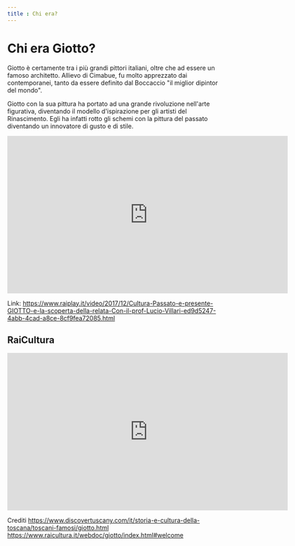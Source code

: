 ```yaml
---
title : Chi era?
---
```


# Chi era Giotto?

Giotto è certamente tra i più grandi pittori italiani, oltre che ad essere un famoso architetto. Allievo di Cimabue, fu molto apprezzato dai contemporanei, tanto da essere definito dal Boccaccio "il miglior dipintor del mondo".

Giotto con la sua pittura ha portato ad una grande rivoluzione nell'arte figurativa, diventando il modello d'ispirazione per gli artisti del Rinascimento. Egli ha infatti rotto gli schemi con la pittura del passato diventando un innovatore di gusto e di stile.


<iframe width="640" height="360" src="https://www.raiplay.it/video/2017/12/Cultura-Passato-e-presente-GIOTTO-e-la-scoperta-della-relata-Con-il-prof-Lucio-Villari-ed9d5247-4abb-4cad-a8ce-8cf9fea72085.html" frameborder="0" allowfullscreen></iframe>

Link:
https://www.raiplay.it/video/2017/12/Cultura-Passato-e-presente-GIOTTO-e-la-scoperta-della-relata-Con-il-prof-Lucio-Villari-ed9d5247-4abb-4cad-a8ce-8cf9fea72085.html

## RaiCultura

<iframe width="640" height="360" src="https://www.raicultura.it/webdoc/giotto/index.html#welcome" frameborder="0" allowfullscreen></iframe>



Crediti
https://www.discovertuscany.com/it/storia-e-cultura-della-toscana/toscani-famosi/giotto.html
https://www.raicultura.it/webdoc/giotto/index.html#welcome



